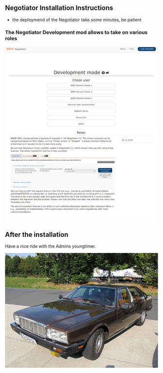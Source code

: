 ## Negotiator Installation Instructions 

* the deploymend of the Negotiator take some minutes, be patient

### The Negotiator Development mod allows to take on various roles

![01](assets/install-screen-01.png)

## After the installation
Have a nice ride with the Admins youngtimer.

![FINAL](assets/install-screen-final.jpg)
